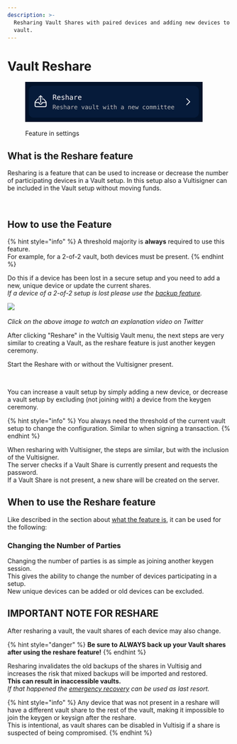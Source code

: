 ```yaml
---
description: >-
  Resharing Vault Shares with paired devices and adding new devices to the
  vault.
---
```


# Vault Reshare

<figure><img src="../../.gitbook/assets/image (1) (1) (1).png" alt=""><figcaption><p>Feature in settings</p></figcaption></figure>

## What is the Reshare feature

Resharing is a feature that can be used to increase or decrease the number of participating devices in a Vault setup. In this setup also a Vultisigner can be included in the Vault setup without moving funds.

<figure><img src="../../.gitbook/assets/Reshare.png" alt="" width="563"><figcaption></figcaption></figure>

## How to use the Feature

{% hint style="info" %}
A threshold majority is **always** required to use this feature.\
For example, for a 2-of-2 vault, both devices must be present.
{% endhint %}

Do this if a device has been lost in a secure setup and you need to add a new, unique device or update the current shares.\
_If a device of a 2-of-2 setup is lost please use the_ [_backup feature_](vault-backup.md)_._

[![](../../.gitbook/assets/TwitterVideoThumbnail.jpeg)](https://twitter.com/iceman00008/status/1825339005673857356/video/1)

_Click on the above image to watch an explanation video on Twitter_

After clicking "Reshare" in the Vultisig Vault menu, the next steps are very similar to creating a Vault, as the reshare feature is just another keygen ceremony.&#x20;

Start the Reshare with or without the Vultisigner present.

<figure><img src="../../.gitbook/assets/Reshare Vault - Start Screen.png" alt="" width="188"><figcaption></figcaption></figure>

You can increase a vault setup by simply adding a new device, or decrease a vault setup by excluding (not joining with) a device from the keygen ceremony.

{% hint style="info" %}
You always need the threshold of the current vault setup to change the configuration. Similar to when signing a transaction.
{% endhint %}

When resharing with Vultisigner, the steps are similar, but with the inclusion of the Vultisigner.\
The server checks if a Vault Share is currently present and requests the password. \
If a Vault Share is not present, a new share will be created on the server.

## When to use the Reshare feature

Like described in the section about [what the feature is](vault-reshare.md#what-is-the-reshare-feature), it can be used for the following:&#x20;

### Changing the Number of Parties

Changing the number of parties is as simple as joining another keygen session.\
This gives the ability to change the number of devices participating in a setup.\
New unique devices can be added or old devices can be excluded.

## **IMPORTANT NOTE FOR RESHARE**

After resharing a vault, the vault shares of each device may also change.

{% hint style="danger" %}
**Be sure to ALWAYS back up your Vault shares after using the reshare feature!**
{% endhint %}

Resharing invalidates the old backups of the shares in Vultisig and increases the risk that mixed backups will be imported and restored.\
**This can result in inaccessible vaults.**\
_If that happened the_ [_emergency recovery_](../../threshold-signature-scheme/emergency-recovery.md) _can be used as last resort._

{% hint style="info" %}
Any device that was not present in a reshare will have a different vault share to the rest of the vault, making it impossible to join the keygen or keysign after the reshare.\
This is intentional, as vault shares can be disabled in Vultisig if a share is suspected of being compromised.
{% endhint %}
